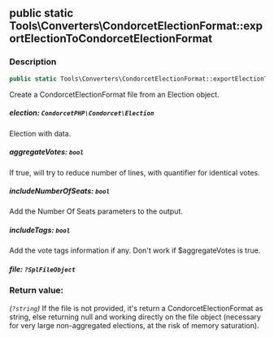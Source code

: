 ## public static Tools\Converters\CondorcetElectionFormat::exportElectionToCondorcetElectionFormat

### Description    

```php
public static Tools\Converters\CondorcetElectionFormat::exportElectionToCondorcetElectionFormat ( CondorcetPHP\Condorcet\Election election [, bool aggregateVotes = true , bool includeNumberOfSeats = true , bool includeTags = true , ?SplFileObject file = null] ): ?string
```

Create a CondorcetElectionFormat file from an Election object.

    

##### **election:** *```CondorcetPHP\Condorcet\Election```*   
Election with data.    


##### **aggregateVotes:** *```bool```*   
If true, will try to reduce number of lines, with quantifier for identical votes.    


##### **includeNumberOfSeats:** *```bool```*   
Add the Number Of Seats parameters to the output.    


##### **includeTags:** *```bool```*   
Add the vote tags information if any. Don't work if $aggregateVotes is true.    


##### **file:** *```?SplFileObject```*   
    


### Return value:   

*(```?string```)* If the file is not provided, it's return a CondorcetElectionFormat as string, else returning null and working directly on the file object (necessary for very large non-aggregated elections, at the risk of memory saturation).

